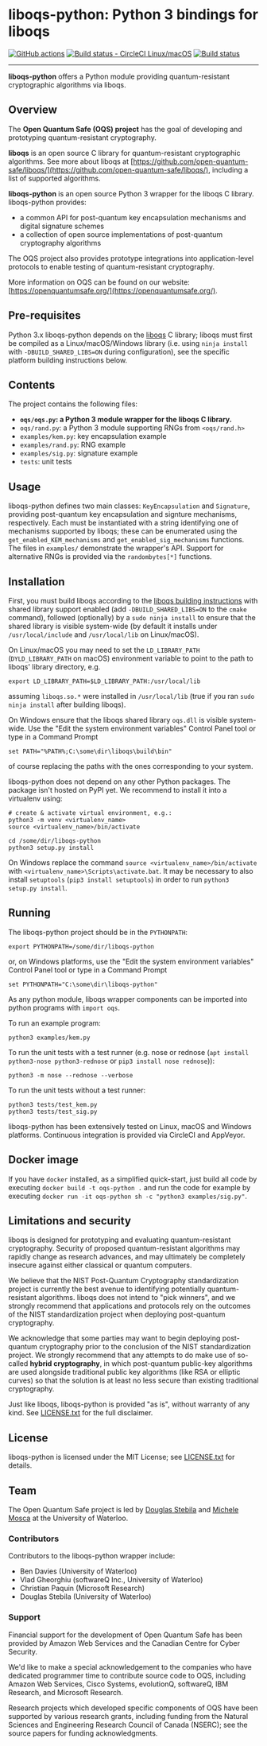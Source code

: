 liboqs-python: Python 3 bindings for liboqs
===========================================

[![GitHub actions](https://github.com/open-quantum-safe/liboqs-python/actions/workflows/python.yml/badge.svg)](https://github.com/open-quantum-safe/liboqs-python/actions)
[![Build status - CircleCI Linux/macOS](https://circleci.com/gh/open-quantum-safe/liboqs-python.svg?style=svg)](https://circleci.com/gh/open-quantum-safe/liboqs-python)
[![Build status](https://ci.appveyor.com/api/projects/status/jjo1ti9l5e0grgln?svg=true)](https://ci.appveyor.com/project/vsoftco/liboqs-python)

---

**liboqs-python** offers a Python module providing quantum-resistant cryptographic algorithms via liboqs.

Overview
--------

The **Open Quantum Safe (OQS) project** has the goal of developing and prototyping quantum-resistant cryptography.

**liboqs** is an open source C library for quantum-resistant cryptographic algorithms. See more about liboqs
at [https://github.com/open-quantum-safe/liboqs/](https://github.com/open-quantum-safe/liboqs/), including a list of
supported algorithms.

**liboqs-python** is an open source Python 3 wrapper for the liboqs C library. liboqs-python provides:

- a common API for post-quantum key encapsulation mechanisms and digital signature schemes
- a collection of open source implementations of post-quantum cryptography algorithms

The OQS project also provides prototype integrations into application-level protocols to enable testing of
quantum-resistant cryptography.

More information on OQS can be found on our website: [https://openquantumsafe.org/](https://openquantumsafe.org/).

Pre-requisites
--------------
Python 3.x liboqs-python depends on the [liboqs](https://github.com/open-quantum-safe/liboqs) C library; liboqs must
first be compiled as a Linux/macOS/Windows library (i.e. using `ninja install` with `-DBUILD_SHARED_LIBS=ON` during
configuration), see the specific platform building instructions below.

Contents
--------

The project contains the following files:

- **`oqs/oqs.py`: a Python 3 module wrapper for the liboqs C library.**
- `oqs/rand.py`: a Python 3 module supporting RNGs from `<oqs/rand.h>`
- `examples/kem.py`: key encapsulation example
- `examples/rand.py`: RNG example
- `examples/sig.py`: signature example
- `tests`: unit tests

Usage
-----

liboqs-python defines two main classes: `KeyEncapsulation` and `Signature`, providing post-quantum key encapsulation and
signture mechanisms, respectively. Each must be instantiated with a string identifying one of mechanisms supported by
liboqs; these can be enumerated using the `get_enabled_KEM_mechanisms` and `get_enabled_sig_mechanisms` functions. The
files in `examples/` demonstrate the wrapper's API. Support for alternative RNGs is provided via the `randombytes[*]`
functions.

Installation
------------

First, you must build liboqs according to
the [liboqs building instructions](https://github.com/open-quantum-safe/liboqs#linuxmacos)
with shared library support enabled (add `-DBUILD_SHARED_LIBS=ON` to the `cmake` command), followed (optionally) by
a `sudo ninja install`
to ensure that the shared library is visible system-wide (by default it installs under `/usr/local/include`
and `/usr/local/lib` on Linux/macOS).

On Linux/macOS you may need to set the `LD_LIBRARY_PATH` (`DYLD_LIBRARY_PATH` on macOS) environment variable to point to
the path to liboqs' library directory, e.g.

    export LD_LIBRARY_PATH=$LD_LIBRARY_PATH:/usr/local/lib

assuming `liboqs.so.*` were installed in `/usr/local/lib` (true if you ran `sudo ninja install` after building liboqs).

On Windows ensure that the liboqs shared library `oqs.dll` is visible system-wide. Use the "Edit the system environment
variables" Control Panel tool or type in a Command Prompt

	set PATH="%PATH%;C:\some\dir\liboqs\build\bin"

of course replacing the paths with the ones corresponding to your system.

liboqs-python does not depend on any other Python packages. The package isn't hosted on PyPI yet. We recommend to
install it into a virtualenv using:

	# create & activate virtual environment, e.g.:
	python3 -m venv <virtualenv_name>
	source <virtualenv_name>/bin/activate
	
	cd /some/dir/liboqs-python
	python3 setup.py install

On Windows replace the command `source <virtualenv_name>/bin/activate` with `<virtualenv_name>\Scripts\activate.bat`.
It may be necessary to also install `setuptools` (`pip3 install setuptools`) in order to run `python3 setup.py install`.

Running
-------

The liboqs-python project should be in the `PYTHONPATH`:

	export PYTHONPATH=/some/dir/liboqs-python

or, on Windows platforms, use the "Edit the system environment variables" Control Panel tool or type in a Command Prompt

    set PYTHONPATH="C:\some\dir\liboqs-python"

As any python module, liboqs wrapper components can be imported into python programs with `import oqs`.

To run an example program:

	python3 examples/kem.py

To run the unit tests with a test runner (e.g. nose or rednose (`apt install python3-nose python3-rednose`
or `pip3 install nose rednose`)):

	python3 -m nose --rednose --verbose

To run the unit tests without a test runner:

	python3 tests/test_kem.py
	python3 tests/test_sig.py

liboqs-python has been extensively tested on Linux, macOS and Windows platforms. Continuous integration is provided via
CircleCI and AppVeyor.

Docker image
------------

If you have `docker` installed, as a simplified quick-start, just build all code by
executing `docker build -t oqs-python .` and run the code for example by
executing `docker run -it oqs-python sh -c "python3 examples/sig.py"`.

Limitations and security
------------------------

liboqs is designed for prototyping and evaluating quantum-resistant cryptography. Security of proposed quantum-resistant
algorithms may rapidly change as research advances, and may ultimately be completely insecure against either classical
or quantum computers.

We believe that the NIST Post-Quantum Cryptography standardization project is currently the best avenue to identifying
potentially quantum-resistant algorithms. liboqs does not intend to "pick winners", and we strongly recommend that
applications and protocols rely on the outcomes of the NIST standardization project when deploying post-quantum
cryptography.

We acknowledge that some parties may want to begin deploying post-quantum cryptography prior to the conclusion of the
NIST standardization project. We strongly recommend that any attempts to do make use of so-called **hybrid
cryptography**, in which post-quantum public-key algorithms are used alongside traditional public key algorithms (like
RSA or elliptic curves) so that the solution is at least no less secure than existing traditional cryptography.

Just like liboqs, liboqs-python is provided "as is", without warranty of any kind.
See [LICENSE.txt](https://github.com/open-quantum-safe/liboqs-python/blob/main/LICENSE.txt) for the full disclaimer.

License
-------

liboqs-python is licensed under the MIT License;
see [LICENSE.txt](https://github.com/open-quantum-safe/liboqs-python/blob/main/LICENSE.txt) for details.

Team
----

The Open Quantum Safe project is led by [Douglas Stebila](https://www.douglas.stebila.ca/research/)
and [Michele Mosca](http://faculty.iqc.uwaterloo.ca/mmosca/) at the University of Waterloo.

### Contributors

Contributors to the liboqs-python wrapper include:

- Ben Davies (University of Waterloo)
- Vlad Gheorghiu (softwareQ Inc., University of Waterloo)
- Christian Paquin (Microsoft Research)
- Douglas Stebila (University of Waterloo)

### Support

Financial support for the development of Open Quantum Safe has been provided by Amazon Web Services and the
Canadian Centre for Cyber Security.

We'd like to make a special acknowledgement to the companies who have dedicated programmer time to contribute source
code to OQS, including Amazon Web Services, Cisco Systems, evolutionQ, softwareQ, IBM Research, and Microsoft Research.

Research projects which developed specific components of OQS have been supported by various research grants, including
funding from the Natural Sciences and Engineering Research Council of Canada (NSERC); see the source papers for funding
acknowledgments.
